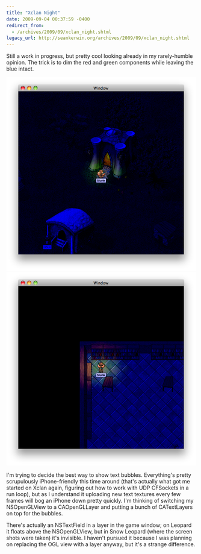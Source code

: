 ```yaml
---
title: "Xclan Night"
date: 2009-09-04 00:37:59 -0400
redirect_from:
  - /archives/2009/09/xclan_night.shtml
legacy_url: http://seankerwin.org/archives/2009/09/xclan_night.shtml
---
```

Still a work in progress, but pretty cool looking already in my rarely-humble opinion. The trick is to dim the red and green components while leaving the blue intact.  

[![Xclan screenshot 1](/assets/xclan-night-9-4-09.png)](/assets/xclan-night-9-4-09.png)  
[![Xclan screenshot 2](/assets/xclan-night-9-4-09b.png)](/assets/xclan-night-9-4-09b.png)  

I'm trying to decide the best way to show text bubbles. Everything's pretty scrupulously iPhone-friendly this time around (that's actually what got me started on Xclan again, figuring out how to work with UDP CFSockets in a run loop), but as I understand it uploading new text textures every few frames will bog an iPhone down pretty quickly. I'm thinking of switching my NSOpenGLView to a CAOpenGLLayer and putting a bunch of CATextLayers on top for the bubbles.  

There's actually an NSTextField in a layer in the game window; on Leopard it floats above the NSOpenGLView, but in Snow Leopard (where the screen shots were taken) it's invisible. I haven't pursued it because I was planning on replacing the OGL view with a layer anyway, but it's a strange difference.
